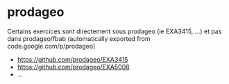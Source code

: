 # prodageo
Certains exercices sont directement sous prodageo (ie EXA3415, ...) et pas dans prodageo/fbab (automatically exported from code.google.com/p/prodageo)

 - https://github.com/prodageo/EXA3415
 - https://github.com/prodageo/EXA5008
 - ...
